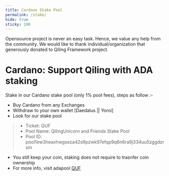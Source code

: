 ```yaml
---
title: Cardano Stake Pool
permalink: /stake/
hide: true
sticky: 100
---
```


Opensource project is never an easy task. Hence, we value any help from the community. We would like to thank individual/organization that generously donated to Qiling Framework project.

<h1>Cardano: Support Qiling with ADA staking</h1>
Stake in our Cardano stake pool (only 1% pool fees), steps as follow :-

- Buy Cardano from any Exchanges
- Withdraw to your own wallet [Daedalus || Yoroi]
- Look for our stake pool
>- Ticket: QUF
>- Pool Name: QilingUnicorn and Friends Stake Pool
>- Pool ID: pool1ew3heaxhwgseza42s9pzwk97efqp9q6n6ra9j334uu5zggdzrsm
- You still keep your coin, staking does not require to trasnfer coin ownership
- For more info, visit adapool [QUF](https://adapools.org/pool/cba37cf4d772219176aa81422758beca40128353d0fa594635e72824)
